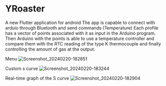 # YRoaster 
A new Flutter application for android
The app is capable to connect with arduio through Bluetooth and send commands (Temperature)
Each profile has a vector of points associated with it as input in the Arduino program. Then Arduino with the points is able to use a temperature controller and compare them with the RTC reading of the type K thermocouple and finally controlling the amount of gas at the output.

Menu
![Screenshot_20240220-182851](https://github.com/yeyomuri/coffee_roaster/assets/34101726/363f1a9b-6c3c-45fb-b42c-b6994593cbce)

Custom s curve
![Screenshot_20240220-183244](https://github.com/yeyomuri/coffee_roaster/assets/34101726/9d95d007-c8a4-4dfe-9a8b-d362eab03f99)

Real-time graph of the S curve
![Screenshot_20240220-182904](https://github.com/yeyomuri/coffee_roaster/assets/34101726/2187ff5d-6647-443d-9798-af7314d540f3)


